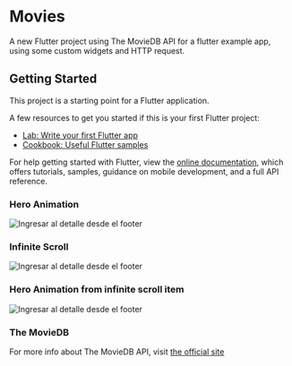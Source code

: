 # Movies

A new Flutter project using The MovieDB API for a flutter example app, using some custom widgets and HTTP request.

## Getting Started

This project is a starting point for a Flutter application.

A few resources to get you started if this is your first Flutter project:

- [Lab: Write your first Flutter app](https://flutter.dev/docs/get-started/codelab)
- [Cookbook: Useful Flutter samples](https://flutter.dev/docs/cookbook)

For help getting started with Flutter, view the
[online documentation](https://flutter.dev/docs), which offers tutorials,
samples, guidance on mobile development, and a full API reference.

### Hero Animation

![Ingresar al detalle desde el footer](https://github.com/farinas09/movies_app/blob/master/img/example/mainDetail.gif)

### Infinite Scroll

![Ingresar al detalle desde el footer](https://github.com/farinas09/movies_app/blob/master/img/example/horizontalScroll.gif)

### Hero Animation from infinite scroll item

![Ingresar al detalle desde el footer](https://github.com/farinas09/movies_app/blob/master/img/example/footerDetail.gif)

### The MovieDB

For more info about The MovieDB API, visit [the official site](https://developers.themoviedb.org/3/getting-started/introduction)

